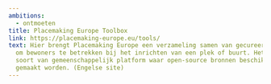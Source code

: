 ```yaml
---
ambitions:
  - ontmoeten
title: Placemaking Europe Toolbox
link: https://placemaking-europe.eu/tools/
text: Hier brengt Placemaking Europe een verzameling samen van gecureerde tools
  om bewoners te betrekken bij het inrichten van een plek of buurt. Het is een
  soort van gemeenschappelijk platform waar open-source bronnen beschikbaar
  gemaakt worden. (Engelse site)
---
```

